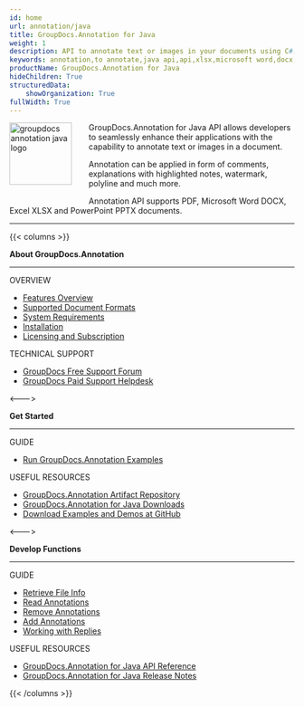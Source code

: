 ```yaml
---
id: home
url: annotation/java
title: GroupDocs.Annotation for Java
weight: 1
description: API to annotate text or images in your documents using C#. It supports PDF, Microsoft Word DOCX, Excel XLSX and PowerPoint. PPTX
keywords: annotation,to annotate,java api,api,xlsx,microsoft word,docx,pptx,pdf,c#
productName: GroupDocs.Annotation for Java
hideChildren: True
structuredData:
    showOrganization: True
fullWidth: True
---
```

<img src="/annotation/java/images/home.png" alt="groupdocs annotation java logo" align="left" style="width:110px; margin: 0 30px 30px 0"/>

GroupDocs.Annotation for Java API allows developers to seamlessly enhance their applications with the capability to annotate text or images in a document.

Annotation can be applied in form of comments, explanations with highlighted notes, watermark, polyline and much more.

Annotation API supports PDF, Microsoft Word DOCX, Excel XLSX and PowerPoint PPTX documents.

------

{{< columns >}}
<p><b>About GroupDocs.Annotation</b></p>
<hr><p>OVERVIEW</p></hr>
<ul>
	<li><a href='{{< ref "annotation/java/getting-started/features-overview" >}}'>Features Overview</a></li>
	<li><a href='{{< ref "annotation/java/getting-started/supported-document-formats" >}}'>Supported Document Formats</a></li>
	<li><a href='{{< ref "annotation/java/getting-started/system-requirements" >}}'>System Requirements</a></li>
	<li><a href='{{< ref "annotation/java/getting-started/installation" >}}'>Installation</a></li>
	<li><a href='{{< ref "annotation/java/getting-started/evaluation-limitations-and-licensing.md" >}}'>Licensing and Subscription</a></li>
</ul>
<p>TECHNICAL SUPPORT</p>
<ul>
	<li><a href="https://forum.groupdocs.com/">GroupDocs Free Support Forum</a></li>
	<li><a href="https://helpdesk.groupdocs.com/">GroupDocs Paid Support Helpdesk</a></li>
</ul>
<--->
<p><b>Get Started</b></p>
<hr><p>GUIDE</p></hr>
<ul>
	<li><a href='{{< ref "annotation/java/getting-started/how-to-run-the-examples" >}}'>Run GroupDocs.Annotation Examples</a></li>
</ul>
<p>USEFUL RESOURCES</p>
<ul>
	<li><a href="https://releases.groupdocs.com/java/repo/com/groupdocs/groupdocs-annotation/">GroupDocs.Annotation Artifact Repository</a></li>
	</li><li><a href="https://releases.groupdocs.com/annotation/java/">GroupDocs.Annotation for Java Downloads</a></li>
	<li><a href="https://github.com/groupdocs-annotation/GroupDocs.Annotation-for-Java">Download Examples and Demos at GitHub</a></li>
</ul>
<--->
<p><b>Develop Functions</b></p>
<hr><p>GUIDE</p></hr>
<ul>
	<li><a href='{{< ref "annotation/java/developer-guide/basic-usage/get-file-info" >}}'>Retrieve File Info</a></li>
	<li><a href='{{< ref "annotation/java/developer-guide/basic-usage/extract-annotations-from-document" >}}'>Read Annotations</a></li>
	<li><a href='{{< ref "annotation/java/developer-guide/basic-usage/remove-annotation-from-document" >}}'>Remove Annotations</a></li>
	<li><a href='{{< ref "annotation/java/developer-guide/basic-usage/add-annotation-to-the-document/_index.md" >}}'>Add Annotations</a></li>				
    <li><a href='{{< ref "annotation/java/developer-guide/basic-usage/working-with-annotation-replies/_index.md" >}}'>Working with Replies</a></li>
</ul>
<p>USEFUL RESOURCES</p>
<ul>
	<li><a href="https://reference.groupdocs.com/annotation/java">GroupDocs.Annotation for Java API Reference</a></li>
	<li><a href='https://releases.groupdocs.com/annotation/java/release-notes/'>GroupDocs.Annotation for Java Release Notes</a></li>
</ul>
{{< /columns >}}
